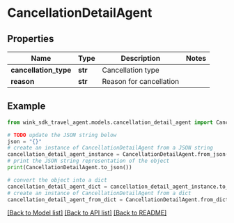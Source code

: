 # CancellationDetailAgent


## Properties

Name | Type | Description | Notes
------------ | ------------- | ------------- | -------------
**cancellation_type** | **str** | Cancellation type | 
**reason** | **str** | Reason for cancellation | 

## Example

```python
from wink_sdk_travel_agent.models.cancellation_detail_agent import CancellationDetailAgent

# TODO update the JSON string below
json = "{}"
# create an instance of CancellationDetailAgent from a JSON string
cancellation_detail_agent_instance = CancellationDetailAgent.from_json(json)
# print the JSON string representation of the object
print(CancellationDetailAgent.to_json())

# convert the object into a dict
cancellation_detail_agent_dict = cancellation_detail_agent_instance.to_dict()
# create an instance of CancellationDetailAgent from a dict
cancellation_detail_agent_from_dict = CancellationDetailAgent.from_dict(cancellation_detail_agent_dict)
```
[[Back to Model list]](../README.md#documentation-for-models) [[Back to API list]](../README.md#documentation-for-api-endpoints) [[Back to README]](../README.md)


